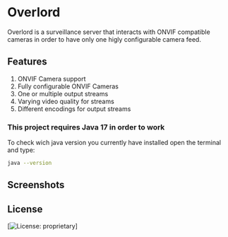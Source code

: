 # Overlord
Overlord is a surveillance server that interacts with ONVIF compatible cameras in order to have only one higly configurable camera feed.
## Features
1. ONVIF Camera support
2. Fully configurable ONVIF Cameras
3. One or multiple output streams
4. Varying video quality for streams
5. Different encodings for output streams
### This project requires Java 17 in order to work
To check wich java version you currently have installed open the terminal and type:
```bash
java --version
```
## Screenshots

## License
[![License: proprietary]()]